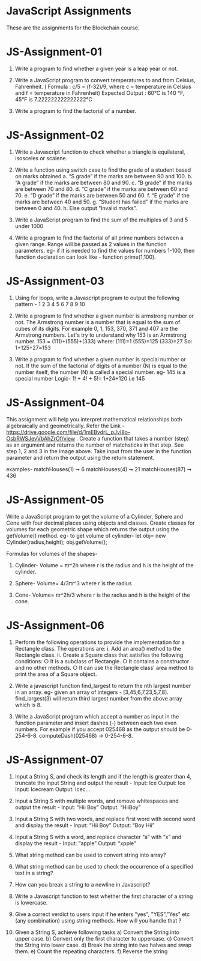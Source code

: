 # JavaScript Assignments
These are the assignments for the Blockchain course.

# JS-Assignment-01
1. Write a program to find whether a given year is a leap year or not.

2. Write a JavaScript program to convert temperatures to and from Celsius, Fahrenheit. ( Formula : c/5 = (f-32)/9, where c = temperature in Celsius and f = temperature in Fahrenheit) Expected Output : 60°C is 140 °F, 45°F is 7.222222222222222°C

3. Write a program to find the factorial of a number.

# JS-Assignment-02
1. Write a Javascript function to check whether a triangle is equilateral, isosceles or scalene.

2. Write a function using switch case to find the grade of a student based on marks obtained a. “S grade” if the marks are between 90 and 100. b. “A grade” if the marks are between 80 and 90. c. “B grade” if the marks are between 70 and 80. d. “C grade” if the marks are between 60 and 70. e. “D grade” if the marks are between 50 and 60. f. “E grade” if the marks are between 40 and 50. g. “Student has failed” if the marks are between 0 and 40. h. Else output “Invalid marks”.

3. Write a JavaScript program to find the sum of the multiples of 3 and 5 under 1000

4. Write a program to find the factorial of all prime numbers between a given range. Range will be passed as 2 values in the function parameters. eg- if it is needed to find the values for numbers 1-100, then function declaration can look like - function prime(1,100).

# JS-Assignment-03
1. Using for loops, write a Javascript program to output the following pattern - 1 2 3 4 5 6 7 8 9 10

2. Write a program to find whether a given number is armstrong number or not. The Armstrong number is a number that is equal to the sum of cubes of its digits. For example 0, 1, 153, 370, 371 and 407 are the Armstrong numbers. Let's try to understand why 153 is an Armstrong number. 153 = (111)+(555)+(333) where: (111)=1 (555)=125 (333)=27 So: 1+125+27=153

3. Write a program to find whether a given number is special number or not. If the sum of the factorial of digits of a number (N) is equal to the number itself, the number (N) is called a special number. eg- 145 is a special number Logic- 1! + 4! + 5!= 1+24+120 i.e 145

# JS-Assignment-04
This assignment will help you interpret mathematical relationships both algebraically and geometrically. Refer the Link - https://drive.google.com/file/d/1mEBvdrL_pJvI8o-OsbRWSJevVbAhZrOf/view . Create a function that takes a number (step) as an argument and returns the number of matchsticks in that step. See step 1, 2 and 3 in the image above. Take input from the user in the function parameter and return the output using the return statement.

examples- matchHouses(1) ➞ 6 matchHouses(4) ➞ 21 matchHouses(87) ➞ 436

# JS-Assignment-05
Write a JavaScript program to get the volume of a Cylinder, Sphere and Cone with four decimal places using objects and classes. Create classes for volumes for each geometric shape which returns the output using the getVolume() method.
eg- to get volume of cylinder- let obj= new Cylinder(radius,height); obj.getVolume();

Formulas for volumes of the shapes-

1. Cylinder- Volume = πr^2h where r is the radius and h is the height of the cylinder.

2. Sphere- Volume= 4/3πr^3 where r is the radius

3. Cone- Volume= πr^2h/3 where r is the radius and h is the height of the cone.

# JS-Assignment-06
1. Perform the following operations to provide the implementation for a Rectangle class. The operations are: i. Add an area() method to the Rectangle class. ii. Create a Square class that satisfies the following conditions: ○ It is a subclass of Rectangle. ○ It contains a constructor and no other methods. ○ It can use the Rectangle class' area method to print the area of a Square object.

2. Write a javascript function find_largest to return the nth largest number in an array. eg- given an array of integers - [3,45,6,7,23,5,7,8]. find_largest(3) will return third largest number from the above array which is 8.

3. Write a JavaScript program which accept a number as input in the function parameter and insert dashes (-) between each two even numbers. For example if you accept 025468 as the output should be 0-254-6-8. computeDash(025468) -> 0-254-6-8.

# JS-Assignment-07
1. Input a String S, and check its length and if the length is greater than 4, truncate the input String and output the result -
Input: Ice              Output: Ice
Input: Icecream         Output: Icec...

2. Input a String S with multiple words, and remove whitespaces and output the result -
Input: “Hii Boy”    Output: “HiiBoy”

3. Input a String S with two words, and replace first word with second word and display the result -
Input: “Hii Boy” Output: “Boy Hii”

4. Input a String S with a word, and replace character “a” with “x” and display the result -
Input: “apple” Output: “xpple”

5. What string method can be used to convert string into array?

6. What string method can be used to check the occurrence of a specified text in a string?

7. How can you break a string to a newline in Javascript?

8. Write a Javascript function to test whether the first character of a string is lowercase.

8. Give a correct verdict to users input if he enters "yes", "YES","Yes" etc (any combination) using string methods. How will you handle that ?

10. Given a String S, achieve following tasks a) Convert the String into upper case. b) Convert only the first character to uppercase. c) Convert the String into lower case. d) Break the string into two halves and swap them. e) Count the repeating characters. f) Reverse the string
